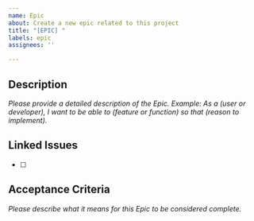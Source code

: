 ```yaml
---
name: Epic
about: Create a new epic related to this project
title: "[EPIC] "
labels: epic
assignees: ''

---
```


## Description
_Please provide a detailed description of the Epic._
_Example: As a (user or developer), I want to be able to (feature or function) so that (reason to implement)._

## Linked Issues
- [ ]

## Acceptance Criteria
_Please describe what it means for this Epic to be considered complete._
